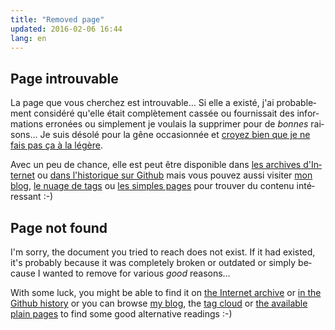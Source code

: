 ```yaml
---
title: "Removed page"
updated: 2016-02-06 16:44
lang: en
---
```


<div lang="fr">
<h2>Page introuvable</h2>

La page que vous cherchez est introuvable… Si elle a existé, j'ai probablement
considéré qu'elle était complètement cassée ou fournissait des informations
erronées ou simplement je voulais la supprimer pour de *bonnes* raisons… Je
suis désolé pour la gêne occasionnée et [croyez bien que je ne fais pas ça à la
légère](/post/cool-uris-dont-change/).

Avec un peu de chance, elle est peut être disponible dans [les archives
d'Internet](http://web.archive.org/web/*/http://pwet.fr) ou [dans l'historique
sur Github](https://github.com/dpobel/damien.pobel.fr/pull/663/files) mais vous pouvez aussi
visiter [mon blog](/blog/), [le nuage de tags](/tags/) ou [les simples
pages](/pages/) pour trouver du contenu intéressant :-)
</div>
<div lang="en">
<h2>Page not found</h2>

I'm sorry, the document you tried to reach does not exist. If it had existed,
it's probably because it was completely broken or outdated or simply because I
wanted to remove for various *good* reasons…

With some luck, you might be able to find it on [the Internet
archive](http://web.archive.org/web/*/http://pwet.fr) or [in the Github history](https://github.com/dpobel/damien.pobel.fr/pull/663/files) or you can browse [my
blog](/), the [tag cloud](/tags) or [the available plain pages](/pages) to find
some good alternative readings :-)
</div>

